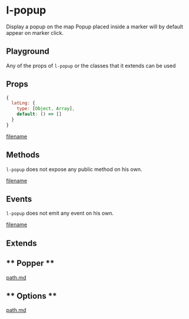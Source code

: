 # l-popup

Display a popup on the map
Popup placed inside a marker will by default appear on marker click.

## Playground
Any of the props of `l-popup` or the classes that it extends can be used

<vuep template="#popup-example"></vuep>

<script v-pre type="text/x-template" id="popup-example">

<template>
  <l-map style="height: 100%; width: 100%" :zoom="zoom" :center="center">
    <l-tile-layer :url="url"></l-tile-layer>
    <l-marker :lat-lng="markerLatLng">
      <l-popup>Hello!</l-popup>
    </l-marker>
  </l-map>
</template>

<script>

Vue.component('l-map', Vue2Leaflet.LMap)
Vue.component('l-tile-layer', Vue2Leaflet.LTileLayer)
Vue.component('l-marker', Vue2Leaflet.LMarker)
Vue.component('l-popup', Vue2Leaflet.LPopup)

export default {
  data () {
    return {
      url: 'http://{s}.tile.osm.org/{z}/{x}/{y}.png',
      zoom: 8,
      center: [47.413220, -1.319482],
      markerLatLng: [47.313220, -1.319482]
    };
  }
}
</script>
</script>

## Props

```js
{
  latLng: {
    type: [Object, Array],
    default: () => []
  }
}
```

[filename](../props-notice.md ':include')

## Methods

`l-popup` does not expose any public method on his own.

[filename](../methods-notice.md ':include')

## Events

`l-popup` does not emit any event on his own.

[filename](../events-notice.md ':include')

## Extends

<!-- tabs:start -->

## ** Popper **

[path.md](../../mixins/popper.md ':include')

## ** Options **

[path.md](../../mixins/options.md ':include')

<!-- tabs:end -->
